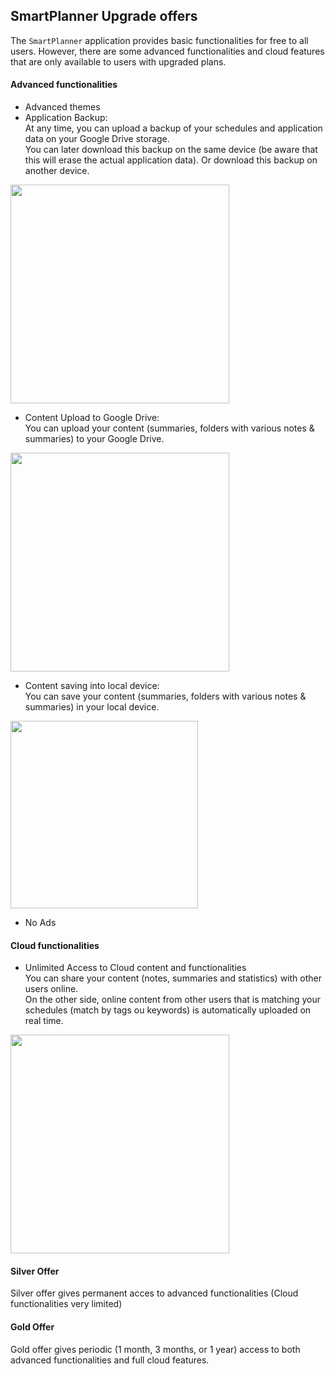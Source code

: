 ## SmartPlanner Upgrade offers
The `SmartPlanner` application provides basic functionalities for free to all users.
However, there are some advanced functionalities and cloud features that are only available to users with upgraded plans.

#### Advanced functionalities

- Advanced themes
- Application Backup: \
At any time, you can upload a backup of your schedules and application data on your Google Drive storage.\
You can later download this backup on the same device (be aware that this will erase the actual application data). Or download this backup on another device. <br>
<img src="https://github.com/smartreadingplanner/smartplanner/blob/release/cloud/documentation/display/workflows/application_backup.png" width="350">

- Content Upload to Google Drive: \
You can upload your content (summaries, folders with various notes & summaries) to your Google Drive. <br>
<img src="https://github.com/smartreadingplanner/smartplanner/blob/release/cloud/documentation/display/workflows/google_drive_upload.png" width="350">

- Content saving into local device: \
You can save your content (summaries, folders with various notes & summaries) in your local device. <br>
<img src="https://github.com/smartreadingplanner/smartplanner/blob/release/cloud/documentation/display/workflows/content_local_save.png" width="300">

- No Ads

#### Cloud functionalities
- Unlimited Access to Cloud content and functionalities\
You can share your content (notes, summaries and statistics) with other users online. \
On the other side, online content from other users that is matching your schedules (match by tags ou keywords) is automatically uploaded on real time. <br>
<img src="https://github.com/smartreadingplanner/smartplanner/blob/release/cloud/documentation/display/workflows/cloud_workflow.png" width="350">

#### Silver Offer
Silver offer gives permanent acces to advanced functionalities (Cloud functionalities very limited)

#### Gold Offer
Gold offer gives periodic (1 month, 3 months, or 1 year) access to both advanced functionalities and full cloud features.
